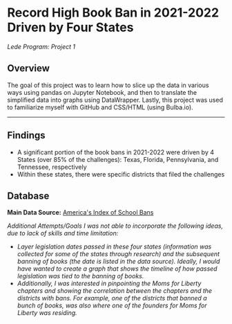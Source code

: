 # Record High Book Ban in 2021-2022 Driven by Four States
*Lede Program: Project 1*

## Overview ##
The goal of this project was to learn how to slice up the data in various ways using pandas on Jupyter Notebook, and then to translate the simplified data into graphs using DataWrapper. Lastly, this project was used to familiarize myself with GitHub and CSS/HTML (using Bulba.io). 

***

## Findings ##
* A significant portion of the book bans in 2021-2022 were driven by 4 States (over 85% of the challenges): Texas, Florida, Pennsylvania, and Tennessee, respectively 
* Within these states, there were specific districts that filed the challenges

## Database ##
**Main Data Source:** [America's Index of School Bans](https://docs.google.com/spreadsheets/d/1hTs_PB7KuTMBtNMESFEGuK-0abzhNxVv4tgpI5-iKe8/edit#gid=1171606318)

*Additional Attempts/Goals*
*I was not able to incorporate the following ideas, due to lack of skills and time limitation:*
* *Layer legislation dates passed in these four states (information was collected for some of the states through research) and the subsequent banning of books (the date is listed in the data source). Ideally, I would have wanted to create a graph that shows the timeline of how passed legislation was tied to the banning of books.*
* *Additionally, I was interested in pinpointing the Moms for Liberty chapters and showing the correlation between the chapters and the districts with bans. For example, one of the districts that banned a bunch of books, was also where one of the founders for Moms for Liberty was residing.*